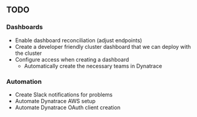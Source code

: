 ## TODO

### Dashboards

- Enable dashboard reconciliation (adjust endpoints)
- Create a developer friendly cluster dashboard that we can deploy with the cluster
- Configure access when creating a dashboard
    - Automatically create the necessary teams in Dynatrace

### Automation

- Create Slack notifications for problems
- Automate Dynatrace AWS setup
- Automate Dynatrace OAuth client creation
